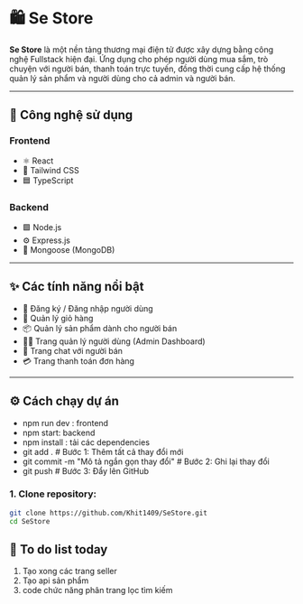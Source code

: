 # 🛍️ Se Store

**Se Store** là một nền tảng thương mại điện tử được xây dựng bằng công nghệ Fullstack hiện đại. Ứng dụng cho phép người dùng mua sắm, trò chuyện với người bán, thanh toán trực tuyến, đồng thời cung cấp hệ thống quản lý sản phẩm và người dùng cho cả admin và người bán.

---

## 🚀 Công nghệ sử dụng

### Frontend

- ⚛️ React
- 💨 Tailwind CSS
- 🟦 TypeScript

### Backend

- 🟩 Node.js
- ⚙️ Express.js
- 🍃 Mongoose (MongoDB)

---

## ✨ Các tính năng nổi bật

- 🔐 Đăng ký / Đăng nhập người dùng
- 🛒 Quản lý giỏ hàng
- 📦 Quản lý sản phẩm dành cho người bán
- 🧑‍💼 Trang quản lý người dùng (Admin Dashboard)
- 💬 Trang chat với người bán
- 💳 Trang thanh toán đơn hàng

---

## ⚙️ Cách chạy dự án

- npm run dev : frontend
- npm start: backend
- npm install : tải các dependencies
- git add . # Bước 1: Thêm tất cả thay đổi mới
- git commit -m "Mô tả ngắn gọn thay đổi" # Bước 2: Ghi lại thay đổi
- git push # Bước 3: Đẩy lên GitHub

### 1. Clone repository:

```bash
git clone https://github.com/Khit1409/SeStore.git
cd SeStore
```

## 📌 To do list today

1. Tạo xong các trang seller
2. Tạo api sản phẩm
3. code chức năng phân trang lọc tìm kiếm
